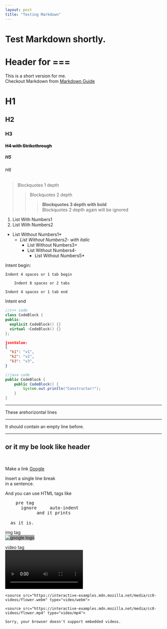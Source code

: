 ```yaml
---
layout: post
title: "Testing Markdown"
---
```


# Test Markdown shortly.

Header for ===
===

This is a short version for me.<br>
Checkout Markdown from [Markdown Guide](https://www.markdownguide.org/basic-syntax/)

# H1
## H2
### H3
#### ~~H4 with Strikethrough~~
##### H5
###### H6

> Blockquotes 1 depth
> > Blockquotes 2 depth
> > > **Blockquotes 3 depth with bold**<br>
> > Blockquotes 2 depth again will be ignored

1. List With Numbers1
2. List With Numbers2

* List Without Numbers1*
  - _List Without Numbers2- with italic_
    + List Without Numbers3+
    - List Without Numbers4-
      * List Without Numbers5*

Intent begin:

    Indent 4 spaces or 1 tab begin

        Indent 8 spaces or 2 tabs

    Indent 4 spaces or 1 tab end

Intent end

```c++
//c++ code
class CodeBlock {
public:
  explicit CodeBlock() {}
  virtual ~CodeBlock() {}
};
```
```json
jsonValue:
{
  "k1": "v1",
  "k2": "v2",
  "k3": "v3",
}
```
```java
//java code
public CodeBlock {
    public CodeBlock() {
        System.out.println("Constructor!");
    }
}
```

***
These arehorizontal lines

---
It should contain an empty line before.

___
or it my be look like header
---

<br>

Make a link [Google](https://www.google.com)

<p>Insert a single line break<br>
in a sentence.</p>

And you can use HTML tags like<br>

<pre>
    pre tag
      ignore     auto-indent
            and it prints
  
  as it is.
</pre>

img tag<br>
<img src="https://www.google.com/images/branding/googlelogo/1x/googlelogo_color_272x92dp.png" alt="google logo" style="background:#AAAAAA">

video tag<br>
<video controls width="250">

    <source src="https://interactive-examples.mdn.mozilla.net/media/cc0-videos/flower.webm" type="video/webm">

    <source src="https://interactive-examples.mdn.mozilla.net/media/cc0-videos/flower.mp4" type="video/mp4">

    Sorry, your browser doesn't support embedded videos.
</video>
